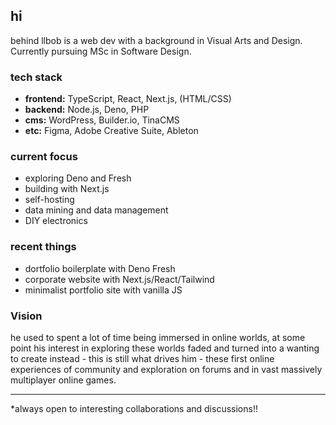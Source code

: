 ## hi

behind llbob is a web dev with a background in Visual Arts and Design. Currently pursuing MSc in Software Design.

### tech stack
- **frontend:** TypeScript, React, Next.js, (HTML/CSS)
- **backend:** Node.js, Deno, PHP
- **cms:** WordPress, Builder.io, TinaCMS
- **etc:** Figma, Adobe Creative Suite, Ableton

### current focus
- exploring Deno and Fresh
- building with Next.js
- self-hosting
- data mining and data management
- DIY electronics

### recent things
- dortfolio boilerplate with Deno Fresh
- corporate website with Next.js/React/Tailwind
- minimalist portfolio site with vanilla JS

### Vision
he used to spent a lot of time being immersed in online worlds, at some point his interest in exploring these worlds faded and turned into a wanting to create instead - this is still what drives him - these first online experiences of community and exploration on forums and in vast massively multiplayer online games.

---

*always open to interesting collaborations and discussions!!
